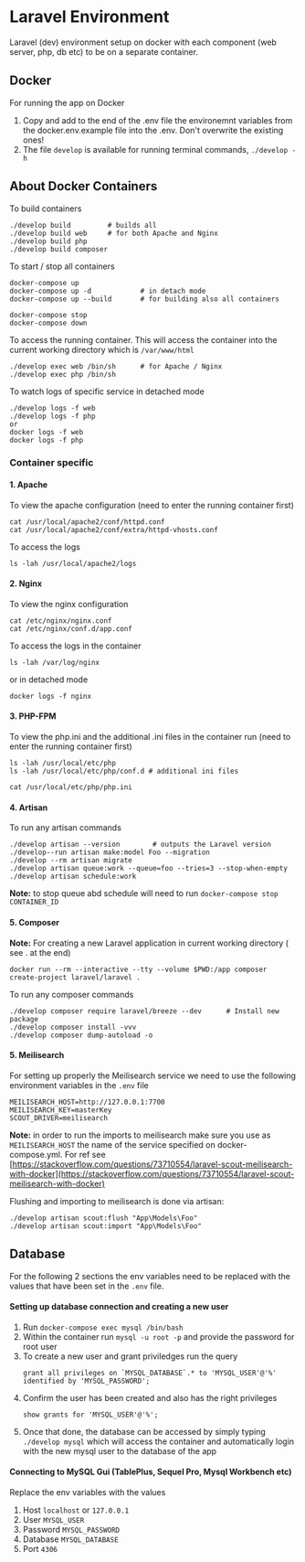 # Laravel Environment

Laravel (dev) environment setup on docker with each component (web server, php, db etc) to be on a separate container.

## Docker
For running the app on Docker
1. Copy and add to the end of the .env file the environemnt variables from the docker.env.example file into the .env. Don't overwrite the existing ones!
2. The file `develop` is available for running terminal commands, `./develop -h`

## About Docker Containers

To build containers
```
./develop build         # builds all
./develop build web     # for both Apache and Nginx
./develop build php
./develop build composer
```

To start / stop all containers
```
docker-compose up
docker-compose up -d            # in detach mode
docker-compose up --build       # for building also all containers

docker-compose stop
docker-compose down
```

To access the running container. This will access the container into the current working directory which is `/var/www/html`
```
./develop exec web /bin/sh      # for Apache / Nginx
./develop exec php /bin/sh
```

To watch logs of specific service in detached mode
```
./develop logs -f web
./develop logs -f php
or
docker logs -f web
docker logs -f php
```

### Container specific

#### 1. Apache

To view the apache configuration (need to enter the running container first)
```
cat /usr/local/apache2/conf/httpd.conf
cat /usr/local/apache2/conf/extra/httpd-vhosts.conf
```

To access the logs
```
ls -lah /usr/local/apache2/logs
```

#### 2. Nginx

To view the nginx configuration
```
cat /etc/nginx/nginx.conf
cat /etc/nginx/conf.d/app.conf
```

To access the logs in the container
```
ls -lah /var/log/nginx
```
or in detached mode
```
docker logs -f nginx
```

#### 3. PHP-FPM

To view the php.ini and the additional .ini files in the container run (need to enter the running container first)
```
ls -lah /usr/local/etc/php
ls -lah /usr/local/etc/php/conf.d # additional ini files

cat /usr/local/etc/php/php.ini
```

#### 4. Artisan

To run any artisan commands
```
./develop artisan --version        # outputs the Laravel version
./develop--run artisan make:model Foo --migration
./develop --rm artisan migrate
./develop artisan queue:work --queue=foo --tries=3 --stop-when-empty
./develop artisan schedule:work
```

__Note:__ to stop queue abd schedule will need to run `docker-compose stop CONTAINER_ID`

#### 5. Composer

__Note:__ For creating a new Laravel application in current working directory ( see . at the end)
```
docker run --rm --interactive --tty --volume $PWD:/app composer create-project laravel/laravel .
```

To run any composer commands
```
./develop composer require laravel/breeze --dev      # Install new package
./develop composer install -vvv
./develop composer dump-autoload -o
```

#### 5. Meilisearch

For setting up properly the Meilisearch service we need to use the following environment variables in the `.env` file
```
MEILISEARCH_HOST=http://127.0.0.1:7700
MEILISEARCH_KEY=masterKey
SCOUT_DRIVER=meilisearch
```
__Note:__ in order to run the imports to meilisearch make sure you use as `MEILISEARCH_HOST` the name of the service specified
on docker-compose.yml. For ref see [https://stackoverflow.com/questions/73710554/laravel-scout-meilisearch-with-docker](https://stackoverflow.com/questions/73710554/laravel-scout-meilisearch-with-docker)

Flushing and importing to meilisearch is done via artisan:
```
./develop artisan scout:flush "App\Models\Foo"
./develop artisan scout:import "App\Models\Foo"
```

## Database

For the following 2 sections the env variables need to be replaced with the values that have been set in the `.env` file.

#### Setting up database connection and creating a new user
1. Run `docker-compose exec mysql /bin/bash`
2. Within the container run `mysql -u root -p` and provide the password for root user
3. To create a new user and grant priviledges run the query
    ```
    grant all privileges on `MYSQL_DATABASE`.* to 'MYSQL_USER'@'%' identified by 'MYSQL_PASSWORD';
    ```
4. Confirm the user has been created and also has the right privileges
    ```
    show grants for 'MYSQL_USER'@'%';
    ```
5. Once that done, the database can be accessed by simply typing `./develop mysql` which will access the container and automatically login with the new mysql user to the database of the app

#### Connecting to MySQL Gui (TablePlus, Sequel Pro, Mysql Workbench etc)
Replace the env variables with the values
1. Host `localhost` or `127.0.0.1`
2. User `MYSQL_USER`
3. Password `MYSQL_PASSWORD`
4. Database `MYSQL_DATABASE`
5. Port `4306`

